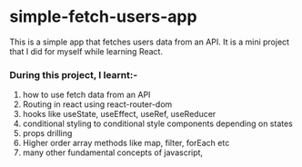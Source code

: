 # simple-fetch-users-app
This is a simple app that fetches users data from an API. It is a mini project that I did for myself while learning React. 

### During this project, I learnt:-
1. how to use fetch data from an API
2. Routing in react using react-router-dom
3. hooks like useState, useEffect, useRef, useReducer
4. conditional styling to conditional style components depending on states
5. props drilling
6. Higher order array methods like map, filter, forEach etc 
7. many other fundamental concepts of javascript,
